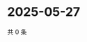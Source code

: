 # 2025-05-27

共 0 条

<!-- BEGIN ZHIHUQUESTIONS -->
<!-- 最后更新时间 Tue May 27 2025 02:14:58 GMT+0800 (China Standard Time) -->

<!-- END ZHIHUQUESTIONS -->
